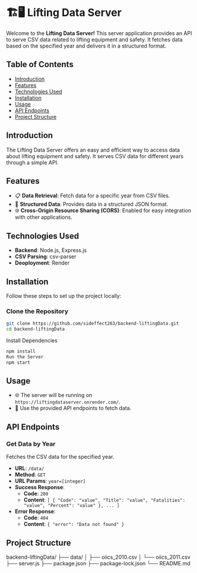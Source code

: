 # 🏗️🖥️ Lifting Data Server

Welcome to the **Lifting Data Server!** This server application provides an API to serve CSV data related to lifting equipment and safety. It fetches data based on the specified year and delivers it in a structured format. 

## Table of Contents
- [Introduction](#introduction)
- [Features](#features)
- [Technologies Used](#technologies-used)
- [Installation](#installation)
- [Usage](#usage)
- [API Endpoints](#api-endpoints)
- [Project Structure](#project-structure)


## Introduction
The Lifting Data Server offers an easy and efficient way to access data about lifting equipment and safety. It serves CSV data for different years through a simple API.

## Features
- 📋 **Data Retrieval**: Fetch data for a specific year from CSV files.
- 📂 **Structured Data**: Provides data in a structured JSON format.
- 🌐 **Cross-Origin Resource Sharing (CORS)**: Enabled for easy integration with other applications.

## Technologies Used
- **Backend**: Node.js, Express.js
- **CSV Parsing**: csv-parser
- **Deoployment**: Render 

## Installation
Follow these steps to set up the project locally:

### Clone the Repository
```bash
git clone https://github.com/sideffect263/backend-liftingData.git
cd backend-liftingData
```

Install Dependencies
```bash
npm install
Run the Server
npm start

```



## Usage
- 🌐 The server will be running on `https://liftingdataserver.onrender.com/`.
- 📄 Use the provided API endpoints to fetch data.

## API Endpoints

### Get Data by Year
Fetches the CSV data for the specified year.

- **URL**: `/data/`
- **Method**: `GET`
- **URL Params**: `year=[integer]`
- **Success Response**:
  - **Code**: `200`
  - **Content**: `[ { "Code": "value", "Title": "value", "Fatalities": "value", "Percent": "value" }, ... ]`
- **Error Response**:
  - **Code**: `404`
  - **Content**: `{ "error": "Data not found" }`

## Project Structure
backend-liftingData/
├── data/
│   ├── oiics_2010.csv
│   └── oiics_2011.csv
├── server.js
├── package.json
├── package-lock.json
└── README.md


